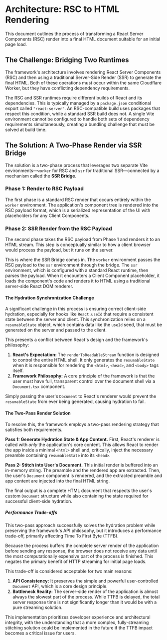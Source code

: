 # Architecture: RSC to HTML Rendering

This document outlines the process of transforming a React Server Components (RSC) render into a final HTML document suitable for an initial page load.

## The Challenge: Bridging Two Runtimes

The framework's architecture involves rendering React Server Components (RSC) and then using a traditional Server-Side Render (SSR) to generate the final HTML. Both of these operations must occur within the same Cloudflare Worker, but they have conflicting dependency requirements.

The RSC and SSR runtimes require different builds of React and its dependencies. This is typically managed by a `package.json` conditional export called `"react-server"`. An RSC-compatible build uses packages that respect this condition, while a standard SSR build does not. A single Vite environment cannot be configured to handle both sets of dependency requirements simultaneously, creating a bundling challenge that must be solved at build time.

## The Solution: A Two-Phase Render via SSR Bridge

The solution is a two-phase process that leverages two separate Vite environments—`worker` for RSC and `ssr` for traditional SSR—connected by a mechanism called the **SSR Bridge**.

### Phase 1: Render to RSC Payload

The first phase is a standard RSC render that occurs entirely within the `worker` environment. The application's component tree is rendered into the RSC payload format, which is a serialized representation of the UI with placeholders for any Client Components.

### Phase 2: SSR Render from the RSC Payload

The second phase takes the RSC payload from Phase 1 and renders it to an HTML stream. This step is conceptually similar to how a client browser would process the payload, but it runs on the server.

This is where the SSR Bridge comes in. The `worker` environment passes the RSC payload to the `ssr` environment through the bridge. The `ssr` environment, which is configured with a standard React runtime, then parses the payload. When it encounters a Client Component placeholder, it loads the component's code and renders it to HTML using a traditional server-side React DOM renderer.

#### The Hydration Synchronization Challenge

A significant challenge in this process is ensuring correct client-side hydration, especially for hooks like `React.useId` that require a consistent state between the server and client. This synchronization relies on a `resumableState` object, which contains data like the `useId` seed, that must be generated on the server and passed to the client.

This presents a conflict between React's design and the framework's philosophy:

1.  **React's Expectation:** The `renderToReadableStream` function is designed to control the entire HTML shell. It only generates the `resumableState` when it is responsible for rendering the `<html>`, `<head>`, and `<body>` tags itself.
2.  **Framework Philosophy:** A core principle of the framework is that the user must have full, transparent control over the document shell via a `Document.tsx` component.

Simply passing the user's `Document` to React's renderer would prevent the `resumableState` from ever being generated, causing hydration to fail.

#### The Two-Pass Render Solution

To resolve this, the framework employs a two-pass rendering strategy that satisfies both requirements.

**Pass 1: Generate Hydration State & App Content.** First, React's renderer is called with *only* the application's core content. This allows React to render the app inside a minimal `<html>` shell and, critically, inject the necessary preamble containing `resumableState` into its `<head>`.

**Pass 2: Stitch into User's Document.** This initial render is buffered into an in-memory string. The preamble and the rendered app are extracted. Then, the user's `Document` component is rendered, and the extracted preamble and app content are injected into the final HTML string.

The final output is a complete HTML document that respects the user's custom `Document` structure while also containing the state required for successful client-side hydration.

##### Performance Trade-offs

This two-pass approach successfully solves the hydration problem while preserving the framework's API philosophy, but it introduces a performance trade-off, primarily affecting Time To First Byte (TTFB).

Because the process buffers the complete server render of the application before sending any response, the browser does not receive any data until the most computationally expensive part of the process is finished. This negates the primary benefit of HTTP streaming for initial page loads.

This trade-off is considered acceptable for two main reasons:

1.  **API Consistency:** It preserves the simple and powerful user-controlled `Document` API, which is a core design principle.
2.  **Bottleneck Reality:** The server-side render of the application is almost always the slowest part of the process. While TTFB is delayed, the total server response time is not significantly longer than it would be with a pure streaming solution.

This implementation prioritizes developer experience and architectural integrity, with the understanding that a more complex, fully-streaming stitching solution could be implemented in the future if the TTFB impact becomes a critical issue for users.
